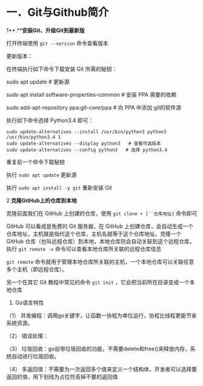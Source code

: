 # 一．Git与Github简介

1**.****安装Git、升级Git到最新版**

打开终端使用 `git --version` 命令查看版本

更新版本：

在终端执行如下命令下载安装 Git 所需的秘钥：

sudo apt update  # 更新源

sudo apt install software-properties-common # 安装 PPA 需要的依赖

sudo add-apt-repository ppa:git-core/ppa    # 向 PPA 中添加 git的软件源

执行如下命令选择 Python3.4 即可：

```
sudo update-alternatives --install /usr/bin/python3 python3 /usr/bin/python3.4 1
sudo update-alternatives --display python3   # 查看可选版本
sudo update-alternatives --config python3   # 选择 python3.4
```

重复前一个命令下载秘钥

执行 `sudo apt update` 更新源

执行 `sudo apt install -y git` 重新安装 Git

2.**克隆GitHub上的仓库到本地**

克隆前面我们在 GitHub 上创建的仓库，使用 `git clone + [``仓库地址]` 命令即可

GitHub 可以看成是免费的 Git 服务器，在 GitHub 上创建仓库，会自动生成一个仓库地址，主机就是指代这个仓库，主机名就等于这个仓库地址。克隆一个 GitHub 仓库（也叫远程仓库）到本地，本地仓库则会自动关联到这个远程仓库，执行 `git remote -v` 命令可以查看本地仓库所关联的远程仓库信息

`git remote` 命令就用于管理本地仓库所关联的主机，一个本地仓库可以关联任意多个主机（即远程仓库）。

另一个在其它 Git 教程中常见的命令 `git init` ，它会把当前所在目录变成一个本地仓库

1. Go语言特性

（1）  并发编程：调用go关键字，让函数一协程为单位运行，协程比线程更能节省系统资源。

（2）  错误处理：

（3）  垃圾回收：go自带垃圾回收的功能，不需要delete和free()来释放内存，系统自动进行垃圾回收。

（4）  多返回值：不需要为一次返回多个值来定义一个结构体，开发者可以选择要返回的值，用下划线为占位符丢掉不要的返回值

 